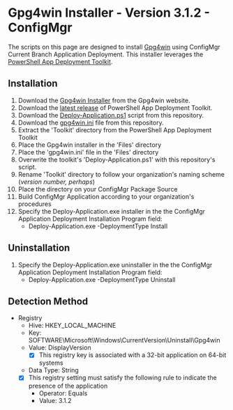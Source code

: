# Gpg4win Installer - Version 3.1.2 - ConfigMgr

The scripts on this page are designed to install [Gpg4win](https://www.gpg4win.org/index.html) using ConfigMgr Current Branch Application Deployment. This installer leverages the [PowerShell App Deployment Toolkit](http://psappdeploytoolkit.com/).

## Installation

1. Download the [Gpg4win Installer](https://files.gpg4win.org/gpg4win-3.1.2.exe) from the Gpg4win website.
1. Download the [latest release](https://github.com/PSAppDeployToolkit/PSAppDeployToolkit/releases/latest) of PowerShell App Deployment Toolkit.
1. Download the [Deploy-Application.ps1](https://github.com/aentringer/CMAppScripts/raw/master/Gpg4win/Deploy-Application.ps1) script from this repository.
1. Download the [gpg4win.ini](https://github.com/aentringer/CMAppScripts/raw/master/Gpg4win/Files/gpg4win.ini) file from this repository.
1. Extract the 'Toolkit' directory from the PowerShell App Deployment Toolkit
1. Place the Gpg4win installer in the 'Files' directory
1. Place the 'gpg4win.ini' file in the 'Files' directory
1. Overwrite the toolkit's 'Deploy-Application.ps1' with this repository's script.
1. Rename 'Toolkit' directory to follow your organization's naming scheme (*version number, perhaps*)
1. Place the directory on your ConfigMgr Package Source
1. Build ConfigMgr Application according to your organization's procedures
1. Specify the Deploy-Application.exe installer in the the ConfigMgr Application Deployment Installation Program field:
    * Deploy-Application.exe -DeploymentType Install

## Uninstallation

1. Specify the Deploy-Application.exe uninstaller in the the ConfigMgr Application Deployment Installation Program field:
    * Deploy-Application.exe -DeploymentType Uninstall

## Detection Method

* Registry
  * Hive: HKEY_LOCAL_MACHINE
  * Key: SOFTWARE\Microsoft\Windows\CurrentVersion\Uninstall\Gpg4win
  * Value: DisplayVersion
    * [X] This registry key is associated with a 32-bit application on 64-bit systems
  * Data Type: String
  * [X] This registry setting must satisfy the following rule to indicate the presence of the application
    * Operator: Equals
    * Value: 3.1.2
